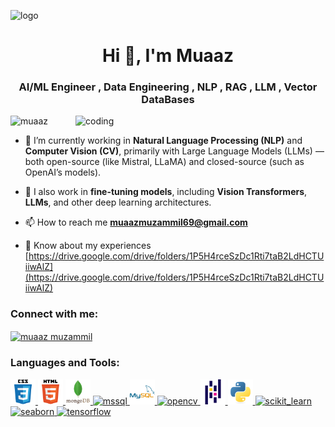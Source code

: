 ![logo](https://github.com/bhbyuh/Muaaz/blob/main/Black%20and%20White%20Simple%20Minimalist%20Futuristic%20Gaming%20YouTube%20Banner.png)
<h1 align="center">Hi 👋, I'm Muaaz</h1>
<h3 align="center">AI/ML Engineer , Data Engineering , NLP , RAG , LLM , Vector DataBases</h3>

<img align="right" alt="coding" width="400" src="https://www.google.com/url?sa=i&url=https%3A%2F%2Fwww.fmstudies.org%2F%3Fo%3Ddevelopers-gifs-get-the-best-gif-on-gifer-pp-PWMl7LTL&psig=AOvVaw02RyXkvBIhqJQHIMrumzu9&ust=1715807182371000&source=images&cd=vfe&opi=89978449&ved=0CBEQjRxqFwoTCNiTyYCGjoYDFQAAAAAdAAAAABAE">

<p align="left"> <img src="https://komarev.com/ghpvc/?username=muaaz&label=Profile%20views&color=0e75b6&style=flat" alt="muaaz" /> </p>

- 🚀 I’m currently working in **Natural Language Processing (NLP)** and **Computer Vision (CV)**, primarily with Large Language Models (LLMs) — both open-source (like Mistral, LLaMA) and closed-source (such as OpenAI’s models).

- 🧠 I also work in **fine-tuning models**, including **Vision Transformers**, **LLMs**, and other deep learning architectures.

- 📫 How to reach me **muaazmuzammil69@gmail.com**

- 📄 Know about my experiences [https://drive.google.com/drive/folders/1P5H4rceSzDc1Rti7taB2LdHCTUiiwAlZ](https://drive.google.com/drive/folders/1P5H4rceSzDc1Rti7taB2LdHCTUiiwAlZ)

<h3 align="left">Connect with me:</h3>
<p align="left">
<a href="https://linkedin.com/in/muaaz muzammil" target="blank"><img align="center" src="https://raw.githubusercontent.com/rahuldkjain/github-profile-readme-generator/master/src/images/icons/Social/linked-in-alt.svg" alt="muaaz muzammil" height="30" width="40" /></a>
</p>

<h3 align="left">Languages and Tools:</h3>
<p align="left"> <a href="https://www.w3schools.com/css/" target="_blank" rel="noreferrer"> <img src="https://raw.githubusercontent.com/devicons/devicon/master/icons/css3/css3-original-wordmark.svg" alt="css3" width="40" height="40"/> </a> <a href="https://www.w3.org/html/" target="_blank" rel="noreferrer"> <img src="https://raw.githubusercontent.com/devicons/devicon/master/icons/html5/html5-original-wordmark.svg" alt="html5" width="40" height="40"/> </a> <a href="https://www.mongodb.com/" target="_blank" rel="noreferrer"> <img src="https://raw.githubusercontent.com/devicons/devicon/master/icons/mongodb/mongodb-original-wordmark.svg" alt="mongodb" width="40" height="40"/> </a> <a href="https://www.microsoft.com/en-us/sql-server" target="_blank" rel="noreferrer"> <img src="https://www.svgrepo.com/show/303229/microsoft-sql-server-logo.svg" alt="mssql" width="40" height="40"/> </a> <a href="https://www.mysql.com/" target="_blank" rel="noreferrer"> <img src="https://raw.githubusercontent.com/devicons/devicon/master/icons/mysql/mysql-original-wordmark.svg" alt="mysql" width="40" height="40"/> </a> <a href="https://opencv.org/" target="_blank" rel="noreferrer"> <img src="https://www.vectorlogo.zone/logos/opencv/opencv-icon.svg" alt="opencv" width="40" height="40"/> </a> <a href="https://pandas.pydata.org/" target="_blank" rel="noreferrer"> <img src="https://raw.githubusercontent.com/devicons/devicon/2ae2a900d2f041da66e950e4d48052658d850630/icons/pandas/pandas-original.svg" alt="pandas" width="40" height="40"/> </a> <a href="https://www.python.org" target="_blank" rel="noreferrer"> <img src="https://raw.githubusercontent.com/devicons/devicon/master/icons/python/python-original.svg" alt="python" width="40" height="40"/> </a> <a href="https://scikit-learn.org/" target="_blank" rel="noreferrer"> <img src="https://upload.wikimedia.org/wikipedia/commons/0/05/Scikit_learn_logo_small.svg" alt="scikit_learn" width="40" height="40"/> </a> <a href="https://seaborn.pydata.org/" target="_blank" rel="noreferrer"> <img src="https://seaborn.pydata.org/_images/logo-mark-lightbg.svg" alt="seaborn" width="40" height="40"/> </a> <a href="https://www.tensorflow.org" target="_blank" rel="noreferrer"> <img src="https://www.vectorlogo.zone/logos/tensorflow/tensorflow-icon.svg" alt="tensorflow" width="40" height="40"/> </a> </p>
